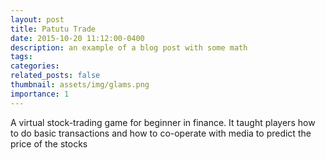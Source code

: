 ```yaml
---
layout: post
title: Patutu Trade
date: 2015-10-20 11:12:00-0400
description: an example of a blog post with some math
tags: 
categories: 
related_posts: false
thumbnail: assets/img/glams.png
importance: 1
---
```

A virtual stock-trading game for beginner in finance. It taught players how to do basic transactions and how to co-operate with media to predict the price of the stocks